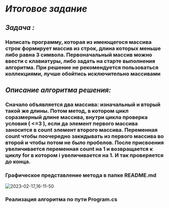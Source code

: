 # ***Итоговое задание***
## *Задача :* 
### Написать программу, которая из имеющегося массива строк формирует массив из строк, длина которых меньше либо равна 3 символа. Первоначальный массив можно ввести с клавиатуры, либо задать на старте выполнения алгоритма. При решение не рекомендуется пользоваться коллекциями, лучше обойтись исключительно массивами
## *Описание алгоритма решения:*
### Сначало объявляется два массива: изначальный и вторый такой же длины. Потом метод, в котором цикл соразмерный длине массива, внутри цикла проверка условия ( <=3 ), если да элемент первого массива заносится в count элемент второго массива. Переменная **count** чтобы поочередно закидывать из первого массива во второй и чтобы потом не было пробелов. После присвоения увеличивается переменная **count** на **1** и возвращается к циклу **for** в котором **i** увеличивается на **1**. И так проверяется до конца.

### Графическое представление метода в папке **README.md** 
![2023-02-17_16-11-50](https://user-images.githubusercontent.com/119963861/219743064-8ae4170c-74eb-451d-8245-ebf7e463e077.png)

### Реализация алгоритма по пути **Program.cs**
